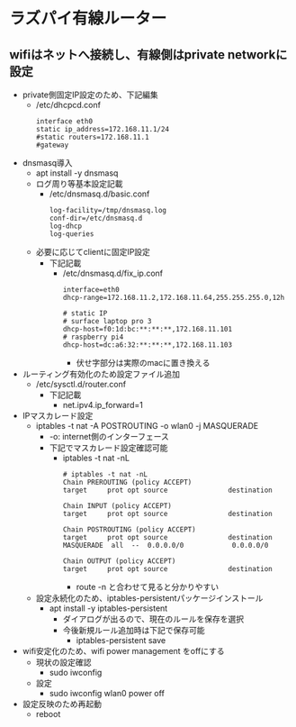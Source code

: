 # ラズパイ有線ルーター

## wifiはネットへ接続し、有線側はprivate networkに設定

* private側固定IP設定のため、下記編集
  * /etc/dhcpcd.conf
    ```
    interface eth0
    static ip_address=172.168.11.1/24
    #static routers=172.168.11.1
    #gateway
    ```
* dnsmasq導入
  * apt install -y dnsmasq
  * ログ周り等基本設定記載
    * /etc/dnsmasq.d/basic.conf
      ```
      log-facility=/tmp/dnsmasq.log
      conf-dir=/etc/dnsmasq.d
      log-dhcp
      log-queries
      ```
  * 必要に応じてclientに固定IP設定
    * 下記記載
      * /etc/dnsmasq.d/fix_ip.conf
        ```
        interface=eth0
        dhcp-range=172.168.11.2,172.168.11.64,255.255.255.0,12h

        # static IP
        # surface laptop pro 3
        dhcp-host=f0:1d:bc:**:**:**,172.168.11.101
        # raspberry pi4
        dhcp-host=dc:a6:32:**:**:**,172.168.11.103
        ```
        * 伏せ字部分は実際のmacに置き換える
* ルーティング有効化のため設定ファイル追加
  * /etc/sysctl.d/router.conf
    * 下記記載
      * net.ipv4.ip_forward=1
* IPマスカレード設定
  * iptables -t nat -A POSTROUTING -o wlan0 -j MASQUERADE
    * -o: internet側のインターフェース
    * 下記でマスカレード設定確認可能
      * iptables -t nat -nL
        ```
        # iptables -t nat -nL
        Chain PREROUTING (policy ACCEPT)
        target     prot opt source               destination

        Chain INPUT (policy ACCEPT)
        target     prot opt source               destination

        Chain POSTROUTING (policy ACCEPT)
        target     prot opt source               destination
        MASQUERADE  all  --  0.0.0.0/0            0.0.0.0/0

        Chain OUTPUT (policy ACCEPT)
        target     prot opt source               destination
        ```
        * route -n と合わせて見ると分かりやすい
  * 設定永続化のため、iptables-persistentパッケージインストール
    * apt install -y iptables-persistent
      * ダイアログが出るので、現在のルールを保存を選択
      * 今後新規ルール追加時は下記で保存可能
        * iptables-persistent save
* wifi安定化のため、wifi power management をoffにする
  * 現状の設定確認
    * sudo iwconfig
  * 設定
    * sudo iwconfig wlan0 power off
* 設定反映のため再起動
  * reboot
